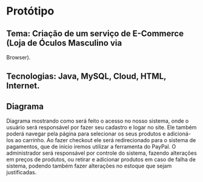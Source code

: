 # Protótipo

## Tema: Criação de um serviço de E-Commerce (Loja de Óculos Masculino via
Browser).

## Tecnologias: Java, MySQL, Cloud, HTML, Internet.

## Diagrama

Diagrama mostrando como será feito o acesso no nosso sistema, onde o
usuário será responsável por fazer seu cadastro e logar no site. Ele também poderá
navegar pela página para selecionar os seus produtos e adicioná-los ao carrinho. Ao
fazer checkout ele será redirecionado para o sistema de pagamentos, que de inicio
iremos utilizar a ferramenta do PayPal. O administrador será responsável por
controle do sistema, fazendo alterações em preços de produtos, ou retirar e
adicionar produtos em caso de falha de sistema, podendo também fazer alterações
no estoque que sejam justificadas.

